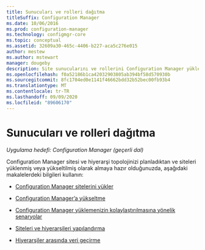 ```yaml
---
title: Sunucuları ve rolleri dağıtma
titleSuffix: Configuration Manager
ms.date: 10/06/2016
ms.prod: configuration-manager
ms.technology: configmgr-core
ms.topic: conceptual
ms.assetid: 32609a30-465c-4406-b227-aca5c276e015
author: mestew
ms.author: mstewart
manager: dougeby
description: Site sunucularını ve rollerini Configuration Manager yüklemeye yönelik makalelerin bağlantıları.
ms.openlocfilehash: f0a52186b1ca42032903805ab394bf58d570930b
ms.sourcegitcommit: 8fc1704ed0e1141f46662bdd32b52bec00fb93b4
ms.translationtype: MT
ms.contentlocale: tr-TR
ms.lasthandoff: 09/09/2020
ms.locfileid: "89606170"
---
```

# <a name="deploy-servers-and-roles"></a>Sunucuları ve rolleri dağıtma

*Uygulama hedefi: Configuration Manager (geçerli dal)*

Configuration Manager sitesi ve hiyerarşi topolojinizi planladıktan ve siteleri yüklenmiş veya yükseltilmiş olarak almaya hazır olduğunuzda, aşağıdaki makalelerdeki bilgileri kullanın:  

- [Configuration Manager sitelerini yükler](install/installing-sites.md)  

- [Configuration Manager’a yükseltme](install/upgrade-to-configuration-manager.md)  

- [Configuration Manager yüklemenizin kolaylaştırılmasına yönelik senaryolar](install/scenarios-to-streamline-your-installation.md)  

- [Siteleri ve hiyerarşileri yapılandırma](configure/configure-sites-and-hierarchies.md)  

- [Hiyerarşiler arasında veri geçirme](../../migration/migrate-data-between-hierarchies.md)  
